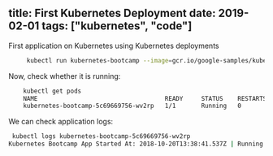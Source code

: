 
title: First Kubernetes Deployment
date: 2019-02-01
tags: ["kubernetes", "code"]
---

First application on Kubernetes using Kubernetes deployments

<!--more-->

```sh
     kubectl run kubernetes-bootcamp --image=gcr.io/google-samples/kubernetes-bootcamp:v1 --port=8080
```

Now, check whether it is running:
```sh
    kubectl get pods
    NAME                                   READY     STATUS    RESTARTS   AGE
    kubernetes-bootcamp-5c69669756-wv2rp   1/1       Running   0          11s
```

We can check application logs:
```sh
 kubectl logs kubernetes-bootcamp-5c69669756-wv2rp
Kubernetes Bootcamp App Started At: 2018-10-20T13:38:41.537Z | Running On:  kubernetes-bootcamp-5c69669756-wv2rp
```
